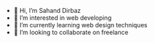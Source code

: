 - 👋 Hi, I’m Sahand Dirbaz
- 👀 I’m interested in web developing
- 🌱 I’m currently learning web design techniques
- 💞️ I’m looking to collaborate on freelance

<!---
sahandDzSha256/sahandDzSha256 is a ✨ special ✨ repository because its `README.md` (this file) appears on your GitHub profile.
You can click the Preview link to take a look at your changes.
--->
